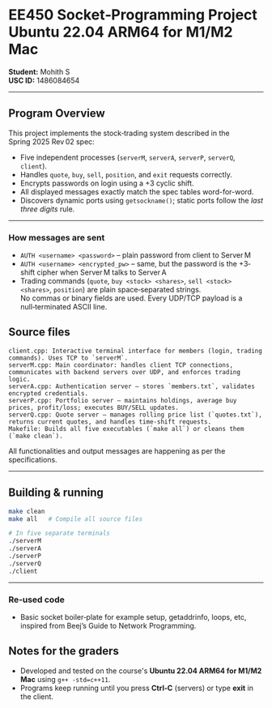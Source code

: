 # EE450 Socket‑Programming Project Ubuntu 22.04 ARM64 for M1/M2 Mac

**Student:** Mohith S  
**USC ID:** 1486084654

---

## Program Overview
This project implements the stock‑trading system described in the Spring 2025 Rev 02 spec:

* Five independent processes (`serverM`, `serverA`, `serverP`, `serverQ`, `client`).
* Handles `quote`, `buy`, `sell`, `position`, and `exit` requests correctly.
* Encrypts passwords on login using a +3 cyclic shift.
* All displayed messages exactly match the spec tables word-for-word.
* Discovers dynamic ports using `getsockname()`; static ports follow the *last three digits* rule.

---

### How messages are sent
* `AUTH <username> <password>` – plain password from client to Server M  
* `AUTH <username> <encrypted_pw>` – same, but the password is the +3‐shift cipher when Server M talks to Server A  
* Trading commands (`quote`, `buy <stock> <shares>`, `sell <stock> <shares>`, `position`) are plain space‑separated strings.  
  No commas or binary fields are used.  Every UDP/TCP payload is a null‑terminated ASCII line.

## Source files

```
client.cpp: Interactive terminal interface for members (login, trading commands). Uses TCP to `serverM`. 
serverM.cpp: Main coordinator: handles client TCP connections, communicates with backend servers over UDP, and enforces trading logic.
serverA.cpp: Authentication server – stores `members.txt`, validates encrypted credentials.
serverP.cpp: Portfolio server – maintains holdings, average buy prices, profit/loss; executes BUY/SELL updates.
serverQ.cpp: Quote server – manages rolling price list (`quotes.txt`), returns current quotes, and handles time‑shift requests.
Makefile: Builds all five executables (`make all`) or cleans them (`make clean`).
```

All functionalities and output messages are happening as per the specifications.

---

## Building & running

```bash
make clean
make all   # Compile all source files

# In five separate terminals
./serverM
./serverA
./serverP
./serverQ
./client
```


---

### Re‑used code
* Basic socket boiler‑plate for example setup, getaddrinfo, loops, etc, inspired from Beej’s Guide to Network Programming.

## Notes for the graders
* Developed and tested on the course's **Ubuntu 22.04 ARM64 for M1/M2 Mac** using `g++ -std=c++11`.
* Programs keep running until you press **Ctrl‑C** (servers) or type **exit** in the client.
